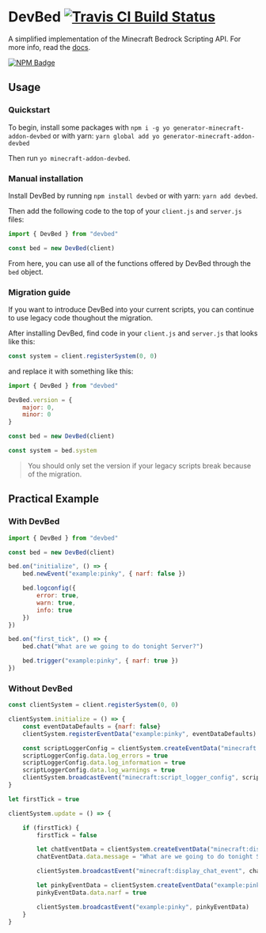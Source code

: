 # DevBed [![Travis CI Build Status](https://img.shields.io/travis/com/Richienb/devbed/master.svg?style=for-the-badge)](https://travis-ci.com/Richienb/devbed)

A simplified implementation of the Minecraft Bedrock Scripting API. For more info, read the [docs](https://richienb.github.io/devbed).

[![NPM Badge](https://nodei.co/npm/devbed.png)](https://npmjs.com/package/devbed)

## Usage

### Quickstart

To begin, install some packages with `npm i -g yo generator-minecraft-addon-devbed` or with yarn: `yarn global add yo generator-minecraft-addon-devbed`

Then run `yo minecraft-addon-devbed`.

### Manual installation

Install DevBed by running `npm install devbed` or with yarn: `yarn add devbed`.

Then add the following code to the top of your `client.js` and `server.js` files:

```js
import { DevBed } from "devbed"

const bed = new DevBed(client)
```

From here, you can use all of the functions offered by DevBed through the `bed` object.

### Migration guide

If you want to introduce DevBed into your current scripts, you can continue to use legacy code thoughout the migration.

After installing DevBed, find code in your `client.js` and `server.js` that looks like this:

```js
const system = client.registerSystem(0, 0)
```

and replace it with something like this:

```js
import { DevBed } from "devbed"

DevBed.version = {
    major: 0,
    minor: 0
}

const bed = new DevBed(client)

const system = bed.system
```

> You should only set the version if your legacy scripts break because of the migration.

## Practical Example

### With DevBed

```js
import { DevBed } from "devbed"

const bed = new DevBed(client)

bed.on("initialize", () => {
    bed.newEvent("example:pinky", { narf: false })

    bed.logconfig({
        error: true,
        warn: true,
        info: true
    })
})

bed.on("first_tick", () => {
    bed.chat("What are we going to do tonight Server?")

    bed.trigger("example:pinky", { narf: true })
})
```

### Without DevBed

```js
const clientSystem = client.registerSystem(0, 0)

clientSystem.initialize = () => {
    const eventDataDefaults = {narf: false}
    clientSystem.registerEventData("example:pinky", eventDataDefaults)

    const scriptLoggerConfig = clientSystem.createEventData("minecraft:script_logger_config")
    scriptLoggerConfig.data.log_errors = true
    scriptLoggerConfig.data.log_information = true
    scriptLoggerConfig.data.log_warnings = true
    clientSystem.broadcastEvent("minecraft:script_logger_config", scriptLoggerConfig)
}

let firstTick = true

clientSystem.update = () => {

    if (firstTick) {
        firstTick = false

        let chatEventData = clientSystem.createEventData("minecraft:display_chat_event")
        chatEventData.data.message = "What are we going to do tonight Server?"

        clientSystem.broadcastEvent("minecraft:display_chat_event", chatEventData)

        let pinkyEventData = clientSystem.createEventData("example:pinky")
        pinkyEventData.data.narf = true

        clientSystem.broadcastEvent("example:pinky", pinkyEventData)
    }
}
```
